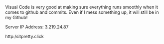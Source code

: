Visual Code is very good at making sure everything runs smoothly when it comes to github and commits. Even if I mess something up, it will still be in my Github!

Server IP Address: 3.219.24.87

http:/sitpretty.click
